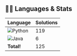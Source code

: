 ## 🧑‍💻 Languages & Stats
| Language      | Solutions |
| ------------- | ----------|
| ![Python](https://img.shields.io/badge/-Python-3776AB?style=flat&logo=python&logoColor=white) | 119 |
| ![Java](https://img.shields.io/badge/-Java-007396?style=flat&logo=java&logoColor=white) | 6 |
| **Total!** | 125 |
